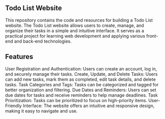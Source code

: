 ## Todo List Website
This repository contains the code and resources for building a Todo List website. The Todo List website allows users to create, manage, and organize their tasks in a simple and intuitive interface. It serves as a practical project for learning web development and applying various front-end and back-end technologies.

## Features
User Registration and Authentication: Users can create an account, log in, and securely manage their tasks.
Create, Update, and Delete Tasks: Users can add new tasks, mark them as completed, edit task details, and delete tasks.
Task Categories and Tags: Tasks can be categorized and tagged for better organization and filtering.
Due Dates and Reminders: Users can set due dates for tasks and receive reminders to help manage deadlines.
Task Prioritization: Tasks can be prioritized to focus on high-priority items.
User-Friendly Interface: The website offers an intuitive and responsive design, making it easy to navigate and use.